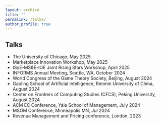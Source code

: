 ```yaml
---
layout: archive
title: ""
permalink: /talks/
author_profile: true
---
```






## Talks
- The University of Chicago, May 2025
- Marketplace Innovation Workshop, May 2025
- ISyE-MS&E-IOE Joint Rising Stars Workshop, April 2025
- INFORMS Annual Meeting, Seattle, WA, October 2024
- World Congress of the Game Theory Society, Beijing, August 2024
- Gaoling School of Artificial Intelligence, Renmin University of China, August 2024
- Center on Frontiers of Computing Studies (CFCS), Peking University, August 2024
- ACM EC Conference, Yale School of Management, July 2024
- MSOM Conference, Minneapolis MN, Jul 2024
- Revenue Management and Pricing conference, London, 2023
















